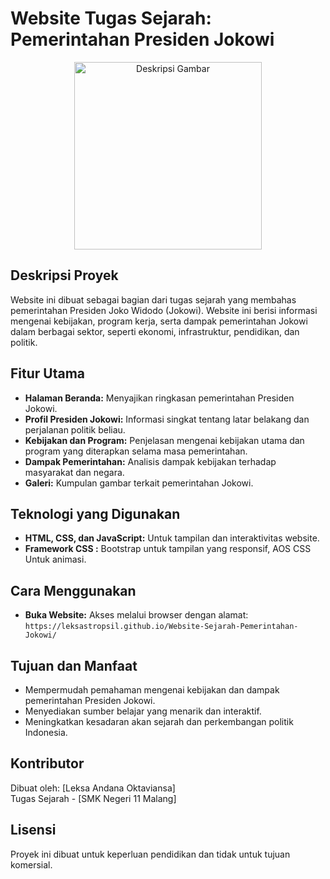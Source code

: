 # Website Tugas Sejarah: Pemerintahan Presiden Jokowi

<p align="center">
  <img src="https://github.com/user-attachments/assets/877d3784-791c-4c3e-8977-395ef0a3e7b5" alt="Deskripsi Gambar" width="300">
</p>

## Deskripsi Proyek
Website ini dibuat sebagai bagian dari tugas sejarah yang membahas pemerintahan Presiden Joko Widodo (Jokowi). Website ini berisi informasi mengenai kebijakan, program kerja, serta dampak pemerintahan Jokowi dalam berbagai sektor, seperti ekonomi, infrastruktur, pendidikan, dan politik.

## Fitur Utama
- **Halaman Beranda:** Menyajikan ringkasan pemerintahan Presiden Jokowi.
- **Profil Presiden Jokowi:** Informasi singkat tentang latar belakang dan perjalanan politik beliau.
- **Kebijakan dan Program:** Penjelasan mengenai kebijakan utama dan program yang diterapkan selama masa pemerintahan.
- **Dampak Pemerintahan:** Analisis dampak kebijakan terhadap masyarakat dan negara.
- **Galeri:** Kumpulan gambar terkait pemerintahan Jokowi.

## Teknologi yang Digunakan
- **HTML, CSS, dan JavaScript:** Untuk tampilan dan interaktivitas website.
- **Framework CSS :** Bootstrap untuk tampilan yang responsif, AOS CSS Untuk animasi.

## Cara Menggunakan
- **Buka Website:** Akses melalui browser dengan alamat:
  `https://leksastropsil.github.io/Website-Sejarah-Pemerintahan-Jokowi/`


## Tujuan dan Manfaat
- Mempermudah pemahaman mengenai kebijakan dan dampak pemerintahan Presiden Jokowi.
- Menyediakan sumber belajar yang menarik dan interaktif.
- Meningkatkan kesadaran akan sejarah dan perkembangan politik Indonesia.

## Kontributor
Dibuat oleh: [Leksa Andana Oktaviansa]  
Tugas Sejarah - [SMK Negeri 11 Malang]

## Lisensi
Proyek ini dibuat untuk keperluan pendidikan dan tidak untuk tujuan komersial.

